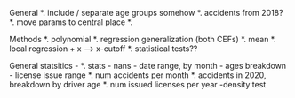 
General
*. include / separate age groups somehow
*. accidents from 2018?
*. move params to central place
*. 

Methods
*. polynomial
*. regression generalization (both CEFs)
*. mean
*. local regression + x --> x-cutoff
*. statistical tests?? 

General statsitics -
*. stats
    - nans
    - date range, by month
    - ages breakdown
    - license issue range
*. num accidents per month
*. accidents in 2020, breakdown by driver age
*. num issued licenses per year -density test

